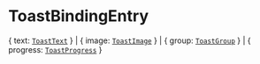 # **ToastBindingEntry**
{
  text: [`ToastText`](./ToastText)
} | {
  image: [`ToastImage`](./ToastImage)
} | {
  group: [`ToastGroup`](./ToastGroup)
} | {
  progress: [`ToastProgress`](./ToastProgress)
}